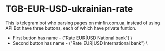 # TGB-EUR-USD-ukrainian-rate
This is telegram bot who parsing pages on minfin.com.ua, instead of using API
Bot have three buttons, each of which have private funtion.
  - First button has name - ("Rate EUR|USD National bank") \
  - Second button has name - ("Rate EUR|USD International bank") \
